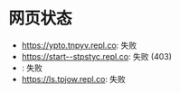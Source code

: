 # 网页状态
- https://ypto.tnpyv.repl.co: 失败
- https://start--stpstyc.repl.co: 失败 (403)
- : 失败
- https://ls.tpjow.repl.co: 失败
